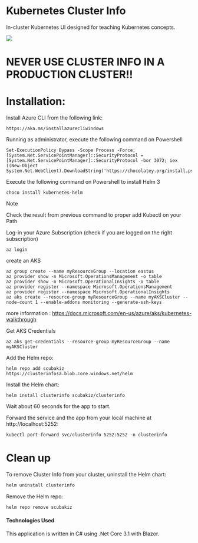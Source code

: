 # Kubernetes Cluster Info
In-cluster Kubernetes UI designed for teaching Kubernetes concepts.

![](ClusterInfo.png)



# NEVER USE CLUSTER INFO IN A PRODUCTION CLUSTER!!



# Installation:

Install Azure CLI from the following link:

```code
https://aka.ms/installazurecliwindows
```

Running as administrator, execute the following command on Powershell

```shell
Set-ExecutionPolicy Bypass -Scope Process -Force; [System.Net.ServicePointManager]::SecurityProtocol = [System.Net.ServicePointManager]::SecurityProtocol -bor 3072; iex ((New-Object System.Net.WebClient).DownloadString('https://chocolatey.org/install.ps1'))
```

Execute the following command on Powershell to install Helm 3

```shell
choco install kubernetes-helm
```

> [!NOTE]
> Check the result from previous command to proper add Kubectl on your Path
>

Log-in your Azure Subscription (check if you are logged on the right subscription)

```shell
az login
```

create an AKS

```shell
az group create --name myResourceGroup --location eastus
az provider show -n Microsoft.OperationsManagement -o table
az provider show -n Microsoft.OperationalInsights -o table
az provider register --namespace Microsoft.OperationsManagement
az provider register --namespace Microsoft.OperationalInsights
az aks create --resource-group myResourceGroup --name myAKSCluster --node-count 1 --enable-addons monitoring --generate-ssh-keys
```

more information : https://docs.microsoft.com/en-us/azure/aks/kubernetes-walkthrough

Get AKS Credentials

```shell
az aks get-credentials --resource-group myResourceGroup --name myAKSCluster
```

Add the Helm repo:

```shell
helm repo add scubakiz https://clusterinfosa.blob.core.windows.net/helm
```

Install the Helm chart:

```shell
helm install clusterinfo scubakiz/clusterinfo
```

Wait about 60 seconds for the app to start.  

Forward the service and the app from your local machine at http://localhost:5252:

```
kubectl port-forward svc/clusterinfo 5252:5252 -n clusterinfo
```

# Clean up
To remove Cluster Info from your cluster, uninstall the Helm chart:
```bash
helm uninstall clusterinfo
```

Remove the Helm repo:
```bash
helm repo remove scubakiz
```




#### Technologies Used

This application is written in C# using .Net Core 3.1 with Blazor.

